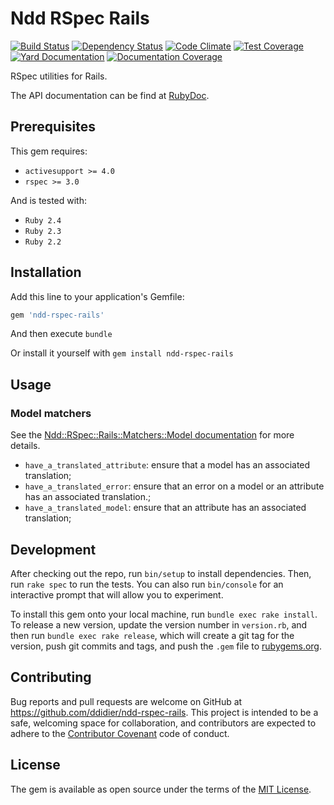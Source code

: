 # Ndd RSpec Rails

[![Build Status](https://secure.travis-ci.org/ddidier/ndd-rspec-rails.png)](http://travis-ci.org/ddidier/ndd-rspec-rails)
[![Dependency Status](https://gemnasium.com/ddidier/ndd-rspec-rails.png)](https://gemnasium.com/ddidier/ndd-rspec-rails)
[![Code Climate](https://codeclimate.com/github/ddidier/ndd-rspec-rails/badges/gpa.svg)](https://codeclimate.com/github/ddidier/ndd-rspec-rails)
[![Test Coverage](https://codeclimate.com/github/ddidier/ndd-rspec-rails/badges/coverage.svg)](https://codeclimate.com/github/ddidier/ndd-rspec-rails/coverage)
[![Yard Documentation](http://img.shields.io/badge/yard-docs-blue.svg)](http://www.rubydoc.info/github/ddidier/ndd-rspec-rails)
[![Documentation Coverage](https://inch-ci.org/github/ddidier/ndd-rspec-rails.svg)](https://inch-ci.org/github/ddidier/ndd-rspec-rails)

RSpec utilities for Rails.

The API documentation can be find at [RubyDoc](http://www.rubydoc.info/github/ddidier/ndd-rspec-rails).

## Prerequisites

This gem requires:

- `activesupport >= 4.0`
- `rspec >= 3.0`

And is tested with:

- `Ruby 2.4`
- `Ruby 2.3`
- `Ruby 2.2`

## Installation

Add this line to your application's Gemfile:

```ruby
gem 'ndd-rspec-rails'
```

And then execute `bundle`

Or install it yourself with `gem install ndd-rspec-rails`

## Usage

### Model matchers

See the [Ndd::RSpec::Rails::Matchers::Model documentation](http://www.rubydoc.info/github/ddidier/ndd-rspec-rails/Ndd/RSpec/Rails/Matchers/Model) 
for more details.

- `have_a_translated_attribute`: ensure that a model has an associated translation;
- `have_a_translated_error`: ensure that an error on a model or an attribute has an associated translation.;
- `have_a_translated_model`: ensure that an attribute has an associated translation;

## Development

After checking out the repo, run `bin/setup` to install dependencies. Then, run `rake spec` to run the tests. You can 
also run `bin/console` for an interactive prompt that will allow you to experiment.

To install this gem onto your local machine, run `bundle exec rake install`. To release a new version, update the 
version number in `version.rb`, and then run `bundle exec rake release`, which will create a git tag for the version, 
push git commits and tags, and push the `.gem` file to [rubygems.org](https://rubygems.org).

## Contributing

Bug reports and pull requests are welcome on GitHub at https://github.com/ddidier/ndd-rspec-rails. This project is 
intended to be a safe, welcoming space for collaboration, and contributors are expected to adhere to the 
[Contributor Covenant](http://contributor-covenant.org) code of conduct.

## License

The gem is available as open source under the terms of the [MIT License](http://opensource.org/licenses/MIT).

